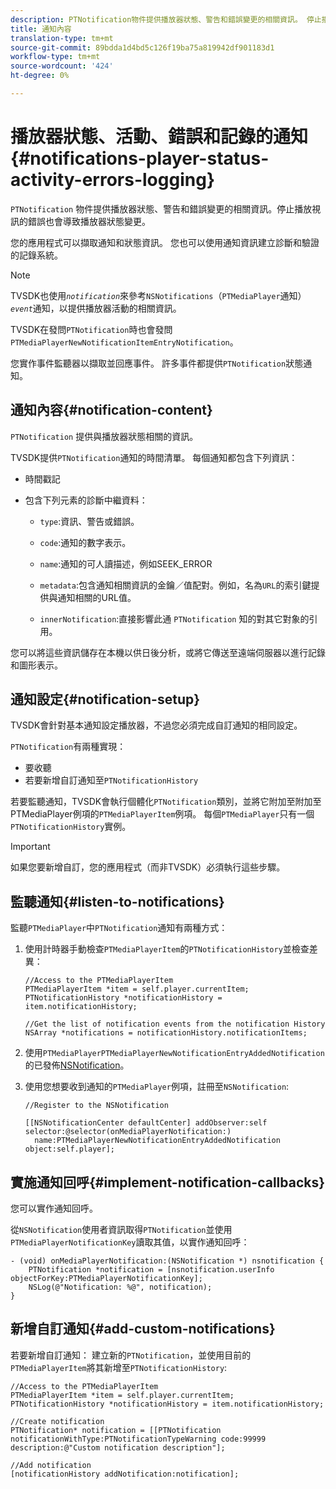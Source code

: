 ```yaml
---
description: PTNotification物件提供播放器狀態、警告和錯誤變更的相關資訊。 停止播放視訊的錯誤也會導致播放器狀態變更。
title: 通知內容
translation-type: tm+mt
source-git-commit: 89bdda1d4bd5c126f19ba75a819942df901183d1
workflow-type: tm+mt
source-wordcount: '424'
ht-degree: 0%

---
```



# 播放器狀態、活動、錯誤和記錄的通知{#notifications-player-status-activity-errors-logging}

`PTNotification` 物件提供播放器狀態、警告和錯誤變更的相關資訊。停止播放視訊的錯誤也會導致播放器狀態變更。

您的應用程式可以擷取通知和狀態資訊。 您也可以使用通知資訊建立診斷和驗證的記錄系統。

>[!NOTE]
>
>TVSDK也使用&#x200B;*`notification`*&#x200B;來參考`NSNotifications`（`PTMediaPlayer`通知）*`event`*&#x200B;通知，以提供播放器活動的相關資訊。

TVSDK在發問`PTNotification`時也會發問`PTMediaPlayerNewNotificationItemEntryNotification`。

您實作事件監聽器以擷取並回應事件。 許多事件都提供`PTNotification`狀態通知。

## 通知內容{#notification-content}

`PTNotification` 提供與播放器狀態相關的資訊。

TVSDK提供`PTNotification`通知的時間清單。 每個通知都包含下列資訊：

* 時間戳記
* 包含下列元素的診斷中繼資料：

   * `type`:資訊、警告或錯誤。
   * `code`:通知的數字表示。
   * `name`:通知的可人讀描述，例如SEEK_ERROR
   * `metadata`:包含通知相關資訊的金鑰／值配對。例如，名為`URL`的索引鍵提供與通知相關的URL值。

   * `innerNotification`:直接影響此通 `PTNotification` 知的對其它對象的引用。

您可以將這些資訊儲存在本機以供日後分析，或將它傳送至遠端伺服器以進行記錄和圖形表示。

## 通知設定{#notification-setup}

TVSDK會針對基本通知設定播放器，不過您必須完成自訂通知的相同設定。

`PTNotification`有兩種實現：

* 要收聽
* 若要新增自訂通知至`PTNotificationHistory`

若要監聽通知，TVSDK會執行個體化`PTNotification`類別，並將它附加至附加至PTMediaPlayer例項的`PTMediaPlayerItem`例項。 每個`PTMediaPlayer`只有一個`PTNotificationHistory`實例。

>[!IMPORTANT]
>
>如果您要新增自訂，您的應用程式（而非TVSDK）必須執行這些步驟。

## 監聽通知{#listen-to-notifications}

監聽`PTMediaPlayer`中`PTNotification`通知有兩種方式：

1. 使用計時器手動檢查`PTMediaPlayerItem`的`PTNotificationHistory`並檢查差異：

   ```
   //Access to the PTMediaPlayerItem  
   PTMediaPlayerItem *item = self.player.currentItem; 
   PTNotificationHistory *notificationHistory = item.notificationHistory; 
   
   //Get the list of notification events from the notification History  
   NSArray *notifications = notificationHistory.notificationItems;
   ```

1. 使用`PTMediaPlayerPTMediaPlayerNewNotificationEntryAddedNotification`的已發佈[NSNotification](https://developer.apple.com/library/mac/%23documentation/Cocoa/Reference/Foundation/Classes/NSNotification_Class/Reference/Reference.html)。
1. 使用您想要收到通知的`PTMediaPlayer`例項，註冊至`NSNotification`:

   ```
   //Register to the NSNotification 
   
   [[NSNotificationCenter defaultCenter] addObserver:self selector:@selector(onMediaPlayerNotification:)  
     name:PTMediaPlayerNewNotificationEntryAddedNotification object:self.player];
   ```

## 實施通知回呼{#implement-notification-callbacks}

您可以實作通知回呼。

從`NSNotification`使用者資訊取得`PTNotification`並使用`PTMediaPlayerNotificationKey`讀取其值，以實作通知回呼：

```
- (void) onMediaPlayerNotification:(NSNotification *) nsnotification { 
    PTNotification *notification = [nsnotification.userInfo objectForKey:PTMediaPlayerNotificationKey]; 
    NSLog(@"Notification: %@", notification); 
}
```

## 新增自訂通知{#add-custom-notifications}

若要新增自訂通知：
建立新的`PTNotification`，並使用目前的`PTMediaPlayerItem`將其新增至`PTNotificationHistory`:

```
//Access to the PTMediaPlayerItem  
PTMediaPlayerItem *item = self.player.currentItem; 
PTNotificationHistory *notificationHistory = item.notificationHistory; 
 
//Create notification 
PTNotification* notification = [[PTNotification notificationWithType:PTNotificationTypeWarning code:99999 description:@"Custom notification description"]; 
 
//Add notification 
[notificationHistory addNotification:notification];
```
